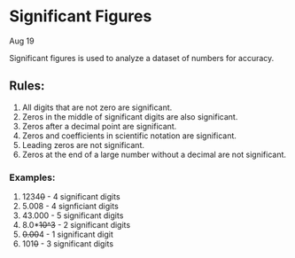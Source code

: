# Significant Figures
Aug 19

Significant figures is used to analyze a dataset of numbers for accuracy.

## Rules:
1. All digits that are not zero are significant.
2. Zeros in the middle of significant digits are also significant.
3. Zeros after a decimal point are significant.
4. Zeros and coefficients in scientific notation are significant.
5. Leading zeros are not significant.
6. Zeros at the end of a large number without a decimal are not significant.

### Examples:
1. 1234~~0~~ - 4 significant digits
2. 5.008 - 4 signficiant digits
3. 43.000 - 5 significant digits
4. 8.0*~~10^3~~ - 2 significant digits
5. ~~0.00~~4 -  1 significant digit
6. 101~~0~~ - 3 significant digits
<!--stackedit_data:
eyJoaXN0b3J5IjpbMTM3MDYxNTM1MywtMzMzMjA0NzA0LC00ND
U2MTYwMDIsMTU4ODE4Mzg5MCwyMTA2NTU0MTY0XX0=
-->